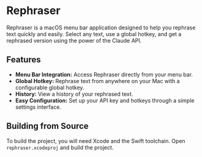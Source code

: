 # Rephraser

Rephraser is a macOS menu bar application designed to help you rephrase text quickly and easily. Select any text, use a global hotkey, and get a rephrased version using the power of the Claude API.

## Features

*   **Menu Bar Integration:** Access Rephraser directly from your menu bar.
*   **Global Hotkey:** Rephrase text from anywhere on your Mac with a configurable global hotkey.
*   **History:** View a history of your rephrased text.
*   **Easy Configuration:** Set up your API key and hotkeys through a simple settings interface.

## Building from Source

To build the project, you will need Xcode and the Swift toolchain. Open `rephraser.xcodeproj` and build the project.
